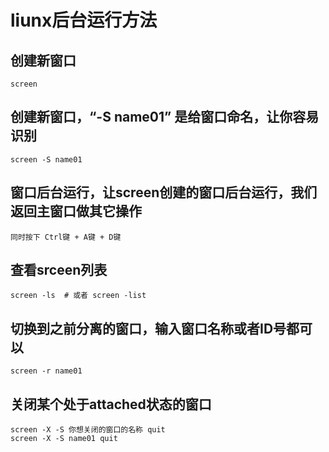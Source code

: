 # liunx后台运行方法
## 创建新窗口
`screen`
## 创建新窗口，“-S name01” 是给窗口命名，让你容易识别
`screen -S name01`

## 窗口后台运行，让screen创建的窗口后台运行，我们返回主窗口做其它操作
`同时按下 Ctrl键 + A键 + D键`

## 查看srceen列表
`screen -ls  # 或者 screen -list `

## 切换到之前分离的窗口，输入窗口名称或者ID号都可以
`screen -r name01`

## 关闭某个处于attached状态的窗口
```
screen -X -S 你想关闭的窗口的名称 quit
screen -X -S name01 quit
```